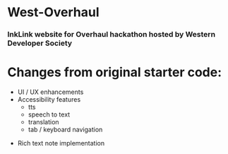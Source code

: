 # West-Overhaul
### InkLink website for Overhaul hackathon hosted by Western Developer Society 
# Changes from original starter code:
- UI / UX enhancements
- Accessibility features
    * tts
    * speech to text
    * translation
    * tab / keyboard navigation
* Rich text note implementation

